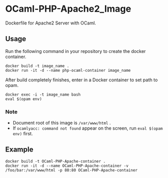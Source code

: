 # OCaml-PHP-Apache2_Image
Dockerfile for Apache2 Server with OCaml. 

## Usage
Run the following command in your repository to create the docker container.
```
docker build -t image_name .
docker run -it -d --name php-ocaml-container image_name
```

After build completely finishes, enter in a Docker container to set path to opam.
```
docker exec -i -t image_name bash
eval $(opam env)
```

### Note
- Document root of this image is `/var/www/html` .
- If `ocamlyacc: command not found` appear on the screen, run `eval $(opam env)` first.

## Example
```
docker build -t OCaml-PHP-Apache-container .
docker run -it -d --name OCaml-PHP-Apache-container -v /foo/bar:/var/www/html -p 80:80 OCaml-PHP-Apache-container
```
